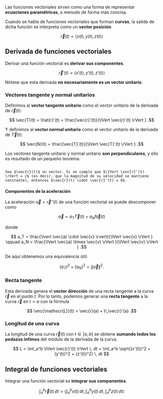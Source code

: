 Las funciones vectoriales sirven como una forma de representar **ecuaciones paramétricas**, a menudo de forma más concisa.

Cuando se habla de funciones vectoriales que forman **curvas**, la salida de dicha función se interpreta como un **vector posición**.

$$
\vec{r}(t) = \left< x(t), y(t), z(t) \right> 
$$

## Derivada de funciones vectoriales

Derivar una función vectorial es **derivar sus componentes**.

$$
\vec{r}'(t) = \left< x'(t), y'(t), z'(t) \right> 
$$

Nótese que esta derivada **no necesariamente es un vector unitario**.

### Vectores tangente y normal unitarios

Definimos al **vector tangente unitario** como el vector unitario de la derivada de $\vec{r}(t)$:

$$
\vec{T}(t) = \hat{r}'(t) = \frac{\vec{r}'(t)}{\lVert \vec{r}'(t) \rVert }
.$$

Y definimos al **vector normal unitario** como el vector unitario de la derivada de $\vec{T}(t)$:

$$
\vec{N}(t) = \frac{\vec{T}'(t)}{\lVert \vec{T}'(t) \rVert }
.$$

Los vectores tangente unitario y normal unitario **son perpendiculares**, y ello es resultado de un pequeño teorema.

```ad-theorem

Sea $\vec{r}(t)$ un vector. Si se cumple que $\lVert \vec{r}'(t) \rVert = c$ (es decir, que la magnitud de su velocidad se mantiene constante), entonces $\vec{r}(t) \cdot \vec{r}'(t) = 0$.

```

#### Componentes de la aceleración

La aceleración $\vec{a} = \vec{r}''(t)$ de una función vectorial se puede descomponer como

$$
\vec{a} = a_T \vec{T}(t) + a_N \vec{N}(t)
$$

donde

$$
a_T = \frac{\lvert \vec{a} \cdot \vec{v} \rvert}{\lVert \vec{v} \rVert } \qquad a_N = \frac{\lVert \vec{a} \times \vec{v} \rVert }{\lVert \vec{v} \rVert }
.$$

De aquí obtenemos una equivalencia útil:

$$
(a_T)^2 + (a_N)^2 = \lVert \vec{a} \rVert ^2
.$$

### Recta tangente

Esta derivada genera el **vector dirección** de una recta tangente a la curva $\vec{r}$ en el punto $t$. Por lo tanto, podemos generar una **recta tangente** a la curva $\vec{r}$ en $t = a$ con la fórmula

$$
\vec{\mathscr{L}}(t) = \vec{r}(a) + t\,\vec{r}'(a)
.$$

### Longitud de una curva

La longitud de una curva $\vec{r}(t)$ con $t \in [a,b]$ se obtiene **sumando todos los pedazos ínfimos** del módulo de la derivada de la curva.

$$
L = \int_a^b \lVert \vec{r}'(t) \rVert  \, dt = \int_a^b \sqrt{(x'(t))^2 + (y'(t))^2 + (z'(t))^2} \, dt
$$

## Integral de funciones vectoriales

Integrar una función vectorial es **integrar sus componentes**.

$$
\int_a^b \vec{r}(t) \, dt = \left< \int_a^b x(t) \,dt, \int_{a}^{b} y(t) \, dt, \int_{a}^{b} z(t) \, dt \right>
$$
